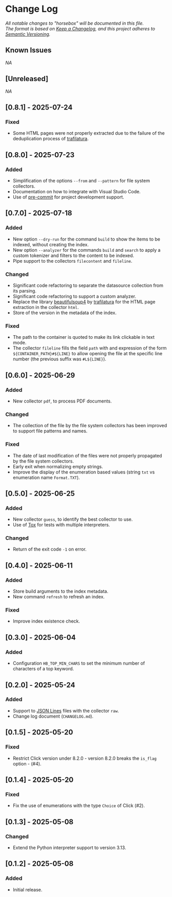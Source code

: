 # Change Log

*All notable changes to "horsebox" will be documented in this file.*  
*The format is based on [Keep a Changelog](https://keepachangelog.com/en/1.1.0/), and this project adheres to [Semantic Versioning](https://semver.org/spec/v2.0.0.html).*

## Known Issues

*NA*

## [Unreleased]

*NA*

## [0.8.1] - 2025-07-24

### Fixed

- Some HTML pages were not properly extracted due to the failure of the deduplication process of [trafilatura](https://pypi.org/project/trafilatura/).

## [0.8.0] - 2025-07-23

### Added

- Simplification of the options `--from` and `--pattern` for file system collectors.
- Documentation on how to integrate with Visual Studio Code.
- Use of [pre-commit](https://pre-commit.com/) for project development support.

## [0.7.0] - 2025-07-18

### Added

- New option `--dry-run` for the command `build` to show the items to be indexed, without creating the index.
- New option `--analyzer` for the commands `build` and `search` to apply a custom tokenizer and filters to the content to be indexed.
- Pipe support to the collectors `filecontent` and `fileline`.

### Changed

- Significant code refactoring to separate the datasource collection from its parsing.
- Significant code refactoring to support a custom analyzer.
- Replace the library [beautifulsoup4](https://pypi.org/project/beautifulsoup4/) by [trafilatura](https://pypi.org/project/trafilatura/) for the HTML page extraction in the collector `html`.
- Store of the version in the metadata of the index.

### Fixed

- The path to the container is quoted to make its link clickable in text mode.
- The collector `fileline` fills the field `path` with and expression of the form `${CONTAINER_PATH}#${LINE}` to allow opening the file at the specific line number (the previous suffix was `#L${LINE}`).

## [0.6.0] - 2025-06-29

### Added

- New collector `pdf`, to process PDF documents.

### Changed

- The collection of the file by the file system collectors has been improved to support file patterns and names.

### Fixed

- The date of last modification of the files were not properly propagated by the file system collectors.
- Early exit when normalizing empty strings.
- Improve the display of the enumeration based values (string `txt` vs enumeration name `Format.TXT`).

## [0.5.0] - 2025-06-25

### Added

- New collector `guess`, to identify the best collector to use.
- Use of [Tox](https://tox.wiki/) for tests with multiple interpreters.

### Changed

- Return of the exit code `-1` on error.

## [0.4.0] - 2025-06-11

### Added

- Store build arguments to the index metadata.
- New command `refresh` to refresh an index.

### Fixed

- Improve index existence check.

## [0.3.0] - 2025-06-04

### Added

- Configuration `HB_TOP_MIN_CHARS` to set the minimum number of characters of a top keyword.

## [0.2.0] - 2025-05-24

### Added

- Support to [JSON Lines](https://jsonlines.org/) files with the collector `raw`.
- Change log document (`CHANGELOG.md`).

## [0.1.5] - 2025-05-20

### Fixed

- Restrict Click version under 8.2.0 - version 8.2.0 breaks the `is_flag` option - (#4).

## [0.1.4] - 2025-05-20

### Fixed

- Fix the use of enumerations with the type `Choice` of Click (#2).

## [0.1.3] - 2025-05-08

### Changed

- Extend the Python interpreter support to version 3.13.

## [0.1.2] - 2025-05-08

### Added

- Initial release.
